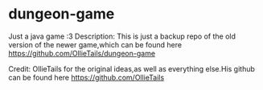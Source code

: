 # dungeon-game
Just a java game :3
Description: This is just a backup repo of the old version of the newer game,which can be found here https://github.com/OllieTails/dungeon-game


Credit: OllieTails for the original ideas,as well as everything else.His github can be found here https://github.com/OllieTails

